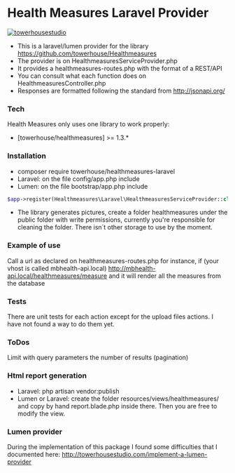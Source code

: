 # Health Measures Laravel Provider

[![towerhousestudio](http://towerhousestudio.com/wp-content/uploads/2016/04/nuevo-logo-towerhouse2-1s-300x296.png)](http://towerhousestudio.com)

- This is a laravel/lumen provider for the library https://github.com/towerhouse/Healthmeasures
- The provider is on HealthmeasuresServiceProvider.php
- It provides a healthmeasures-routes.php with the format of a REST/API
- You can consult what each function does on HealthmeasuresController.php
- Responses are formatted following the standard from http://jsonapi.org/

### Tech

Health Measures only uses one library to work properly:

* [towerhouse/healthmeasures] >= 1.3.*

### Installation

- composer require towerhouse/healthmeasures-laravel
- Laravel: on the file config/app.php include
- Lumen:  on the file bootstrap/app.php include

```php
$app->register(Healthmeasures\Laravel\HealthmeasuresServiceProvider::class);
```

- The library generates pictures, create a folder healthmeasures under the public folder with write permissions,
currently you're responsible for cleaning the folder. There isn´t other storage to use by the moment.


### Example of use

Call a url as declared on healthmeasures-routes.php for instance, if (your vhost is called mbhealth-api.local)
http://mbhealth-api.local/healthmeasures/measure
and it will render all the measures from the database

### Tests

There are unit tests for each action except for the upload files actions. I have not found a way to do them yet.

### ToDos

Limit with query parameters the number of results (pagination)

### Html report generation

- Laravel: php artisan vendor:publish
- Lumen or Laravel: create the folder resources/views/healthmeasures/ and copy by hand report.blade.php inside there.
Then you are free to modify the view.

### Lumen provider

During the implementation of this package I found some difficulties that I documented here:
http://towerhousestudio.com/implement-a-lumen-provider
